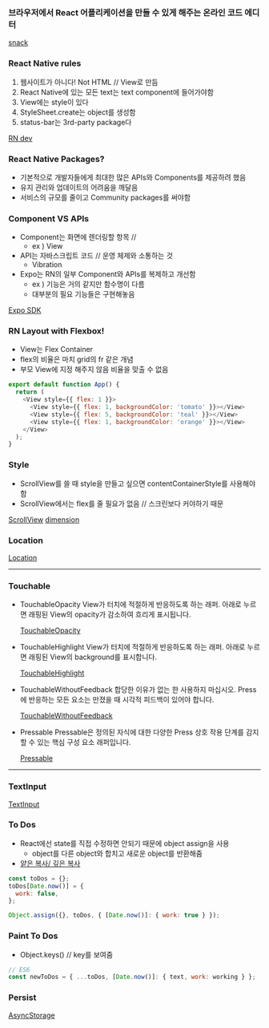 ### 브라우저에서 React 어플리케이션을 만들 수 있게 해주는 온라인 코드 에디터

[snack](https://snack.expo.dev/)

### React Native rules

1. 웹사이트가 아니다! Not HTML // View로 만듬
2. React Native에 있는 모든 text는 text component에 들어가야함
3. View에는 style이 있다
4. StyleSheet.create는 object를 생성함
5. status-bar는 3rd-party package다

[RN dev](https://reactnative.dev/docs/components-and-apis)

### React Native Packages?

- 기본적으로 개발자들에게 최대한 많은 APIs와 Components를 제공하려 했음
- 유지 관리와 업데이트의 어려움을 깨달음
- 서비스의 규모를 줄이고 Community packages를 써야함

### Component VS APIs

- Component는 화면에 렌더링할 항목 //
  - ex ) View
- API는 자바스크립트 코드 // 운영 체제와 소통하는 것
  - Vibration
- Expo는 RN의 일부 Component와 APIs를 복제하고 개선함
  - ex ) 기능은 거의 같지만 함수명이 다름
  - 대부분의 필요 기능들은 구현해놓음

[Expo SDK](https://docs.expo.dev/versions/latest/)

### RN Layout with Flexbox!

- View는 Flex Container
- flex의 비율은 마치 grid의 fr 같은 개념
- 부모 View에 지정 해주지 않음 비율을 맞출 수 없음

```javascript
export default function App() {
  return (
    <View style={{ flex: 1 }}>
      <View style={{ flex: 1, backgroundColor: 'tomato' }}></View>
      <View style={{ flex: 5, backgroundColor: 'teal' }}></View>
      <View style={{ flex: 1, backgroundColor: 'orange' }}></View>
    </View>
  );
}
```

### Style

- ScrollView를 쓸 때 style을 만들고 싶으면 contentContainerStyle를 사용해야함
- ScrollView에서는 flex를 줄 필요가 없음 // 스크린보다 커야하기 때문

[ScrollView](https://reactnative.dev/docs/scrollview)
[dimension](https://reactnative.dev/docs/dimensions)

### Location

[Location](https://docs.expo.dev/versions/v45.0.0/sdk/location/)

---

### Touchable

- TouchableOpacity
  View가 터치에 적절하게 반응하도록 하는 래퍼.
  아래로 누르면 래핑된 View의 opacity가 감소하여 흐리게 표시됩니다.

  [TouchableOpacity](https://docs.expo.dev/versions/v44.0.0/react-native/touchableopacity/)

- TouchableHighlight
  View가 터치에 적절하게 반응하도록 하는 래퍼.
  아래로 누르면 래핑된 View의 background를 표시합니다.

  [TouchableHighlight](https://docs.expo.dev/versions/v44.0.0/react-native/touchablehighlight/)

- TouchableWithoutFeedback
  합당한 이유가 없는 한 사용하지 마십시오.
  Press에 반응하는 모든 요소는 만졌을 때 시각적 피드백이 있어야 합니다.

  [TouchableWithoutFeedback](https://docs.expo.dev/versions/v44.0.0/react-native/touchablewithoutfeedback/)

- Pressable
  Pressable은 정의된 자식에 대한 다양한 Press 상호 작용 단계를 감지할 수 있는 핵심 구성 요소 래퍼입니다.

  [Pressable](https://docs.expo.dev/versions/v44.0.0/react-native/pressable/)

---

### TextInput

[TextInput](https://docs.expo.dev/versions/latest/react-native/textinput/#keyboardtype)

### To Dos

- React에선 state를 직접 수정하면 안되기 때문에 object assign을 사용
  - object를 다른 object와 합치고 새로운 object를 반환해줌
- [얕은 복사/ 깊은 복사](https://velog.io/@recordboy/JavaScript-%EC%96%95%EC%9D%80-%EB%B3%B5%EC%82%ACShallow-Copy%EC%99%80-%EA%B9%8A%EC%9D%80-%EB%B3%B5%EC%82%ACDeep-Copy)

```javascript
const toDos = {};
toDos[Date.now()] = {
  work: false,
};

Object.assign({}, toDos, { [Date.now()]: { work: true } });
```

### Paint To Dos

- Object.keys() // key를 보여줌

```javascript
// ES6
const newToDos = { ...toDos, [Date.now()]: { text, work: working } };
```

### Persist

[AsyncStorage](https://docs.expo.dev/versions/latest/sdk/async-storage/)
